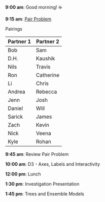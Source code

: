 
**9:00 am**: Good morning! :coffee:

**9:15 am**: [Pair Problem](pair-scatter-plot-anscombe.md)

Pairings

| Partner 1 | Partner 2 | 
|------|-----| 
| Bob | Sam | 
| D.H. | Kaushik | 
| Nils | Travis | 
| Ron | Catherine | 
| Li | Chris | 
| Andrea | Rebecca | 
| Jenn | Josh | 
| Daniel | Will | 
| Sarick | James | 
| Zach | Kevin | 
| Nick | Veena | 
| Kyle | Rohan | 

**9:45 am**: Review Pair Problem

**10:00 am**: D3 - Axes, Labels and Interactivity

**12:00 pm**: Lunch

**1:30 pm**: Investigation Presentation

**1:45 pm**: Trees and Ensemble Models
